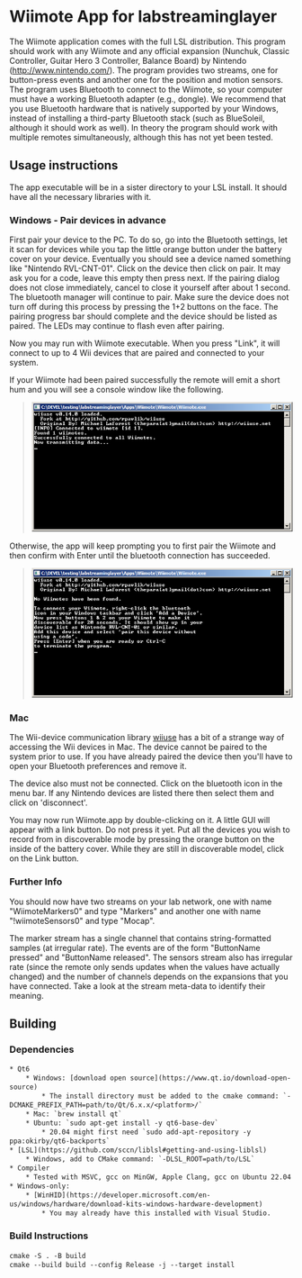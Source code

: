# Wiimote App for labstreaminglayer

The Wiimote application comes with the full LSL distribution. This program should work with any Wiimote and any official expansion (Nunchuk, Classic Controller, Guitar Hero 3 Controller, Balance Board) by Nintendo (http://www.nintendo.com/). The program provides two streams, one for button-press events and another one for the position and motion sensors. The program uses Bluetooth to connect to the Wiimote, so your computer must have a working Bluetooth adapter (e.g., dongle). We recommend that you use Bluetooth hardware that is natively supported by your Windows, instead of installing a third-party Bluetooth stack (such as BlueSoleil, although it should work as well). In theory the program should work with multiple remotes simultaneously, although this has not yet been tested.

## Usage instructions

The app executable will be in a sister directory to your LSL install. It should have all the necessary libraries with it.

### Windows - Pair devices in advance

First pair your device to the PC. To do so, go into the Bluetooth settings,
let it scan for devices while you tap the little orange button under the
battery cover on your device. Eventually you should see a device named
something like "Nintendo RVL-CNT-01". Click on the device then click on pair.
It may ask you for a code, leave this empty then press next.
If the pairing dialog does not close immediately, cancel to close it yourself
after about 1 second. The bluetooth manager will continue to pair. Make sure
the device does not turn off during this process by pressing the 1+2 buttons
on the face. The pairing progress bar should complete and the device should be
listed as paired. The LEDs may continue to flash even after pairing.

Now you may run with Wiimote executable. When you press "Link", it will
connect to up to 4 Wii devices that are paired and connected to your system.

If your Wiimote had been paired successfully the remote will emit a short hum and you will see a console window like the following.

> ![wiimote-success.png](wiimote-success.png)

Otherwise, the app will keep prompting you to first pair the Wiimote and then confirm with Enter until the bluetooth connection has succeeded.

> ![wiimote-retry.png](wiimote-retry.png)

### Mac

The Wii-device communication library [wiiuse](https://github.com/rpavlik/wiiuse)
has a bit of a strange way of accessing the Wii devices in Mac. The device
cannot be paired to the system prior to use. If you have already paired the
device then you'll have to open your Bluetooth preferences and remove it.

The device also must not be connected. Click on the bluetooth icon in the
menu bar. If any Nintendo devices are listed there then select them and
click on 'disconnect'.

You may now run Wiimote.app by double-clicking on it.
A little GUI will appear with a link button. Do not press it yet.
Put all the devices you wish to record from in discoverable mode
by pressing the orange button on the inside of the battery cover.
While they are still in discoverable model, click on the Link button.

### Further Info

You should now have two streams on your lab network, one with name "WiimoteMarkers0" and type "Markers" and another one with name "!wiimoteSensors0" and type "Mocap".

The marker stream has a single channel that contains string-formatted samples (at irregular rate). The events are of the form "ButtonName pressed" and "ButtonName released". The sensors stream also has irregular rate (since the remote only sends updates when the values have actually changed) and the number of channels depends on the expansions that you have connected. Take a look at the stream meta-data to identify their meaning.

## Building

### Dependencies

    * Qt6
        * Windows: [download open source](https://www.qt.io/download-open-source)
            * The install directory must be added to the cmake command: `-DCMAKE_PREFIX_PATH=path/to/Qt/6.x.x/<platform>/`
        * Mac: `brew install qt`
        * Ubuntu: `sudo apt-get install -y qt6-base-dev`
            * 20.04 might first need `sudo add-apt-repository -y ppa:okirby/qt6-backports`
    * [LSL](https://github.com/sccn/liblsl#getting-and-using-liblsl)
        * Windows, add to CMake command: `-DLSL_ROOT=path/to/LSL`
    * Compiler
        * Tested with MSVC, gcc on MinGW, Apple Clang, gcc on Ubuntu 22.04 
    * Windows-only:
        * [WinHID](https://developer.microsoft.com/en-us/windows/hardware/download-kits-windows-hardware-development)
            * You may already have this installed with Visual Studio.

### Build Instructions

```
cmake -S . -B build
cmake --build build --config Release -j --target install
```
